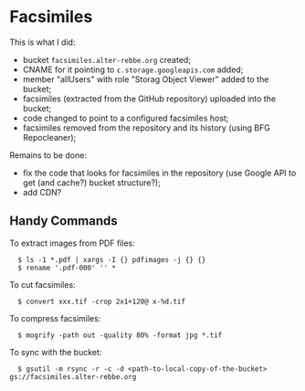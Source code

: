 Facsimiles
==========

This is what I did:
- bucket `facsimiles.alter-rebbe.org` created;
- CNAME for it pointing to `c.storage.googleapis.com` added;
- member "allUsers" with role "Storag Object Viewer" added to the bucket;
- facsimiles (extracted from the GitHub repository) uploaded into the bucket;
- code changed to point to a configured facsimiles host;
- facsimiles removed from the repository and its history (using BFG Repocleaner);

Remains to be done:
- fix the code that looks for facsimiles in the repository
  (use Google API to get (and cache?) bucket structure?);
- add CDN?
  
## Handy Commands ##

To extract images from PDF files:
```
  $ ls -1 *.pdf | xargs -I {} pdfimages -j {} {}
  $ rename '.pdf-000' '' *
```

To cut facsimiles:
```
  $ convert xxx.tif -crop 2x1+120@ x-%d.tif
```

To compress facsimiles:
```
  $ mogrify -path out -quality 80% -format jpg *.tif
```

To sync with the bucket:
```
  $ gsutil -m rsync -r -c -d <path-to-local-copy-of-the-bucket> gs://facsimiles.alter-rebbe.org
```
